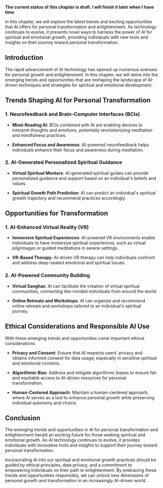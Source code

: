 **The current status of this chapter is draft. I will finish it later when I have time**

In this chapter, we will explore the latest trends and exciting opportunities that AI offers for personal transformation and enlightenment. As technology continues to evolve, it presents novel ways to harness the power of AI for spiritual and emotional growth, providing individuals with new tools and insights on their journey toward personal transformation.

Introduction
------------

The rapid advancement of AI technology has opened up numerous avenues for personal growth and enlightenment. In this chapter, we will delve into the emerging trends and opportunities that are reshaping the landscape of AI-driven techniques and strategies for spiritual and emotional development.

Trends Shaping AI for Personal Transformation
---------------------------------------------

### 1. **Neurofeedback and Brain-Computer Interfaces (BCIs)**

* **Mind-Reading AI**: BCIs combined with AI are enabling devices to interpret thoughts and emotions, potentially revolutionizing meditation and mindfulness practices.

* **Enhanced Focus and Awareness**: AI-powered neurofeedback helps individuals enhance their focus and awareness during meditation.

### 2. **AI-Generated Personalized Spiritual Guidance**

* **Virtual Spiritual Mentors**: AI-generated spiritual guides can provide personalized guidance and support based on an individual's beliefs and values.

* **Spiritual Growth Path Prediction**: AI can predict an individual's spiritual growth trajectory and recommend practices accordingly.

Opportunities for Transformation
--------------------------------

### 1. **AI-Enhanced Virtual Reality (VR)**

* **Immersive Spiritual Experiences**: AI-powered VR environments enable individuals to have immersive spiritual experiences, such as virtual pilgrimages or guided meditations in serene settings.

* **VR-Based Therapy**: AI-driven VR therapy can help individuals confront and address deep-seated emotional and spiritual issues.

### 2. **AI-Powered Community Building**

* **Virtual Sanghas**: AI can facilitate the creation of virtual spiritual communities, connecting like-minded individuals from around the world.

* **Online Retreats and Workshops**: AI can organize and recommend online retreats and workshops tailored to an individual's spiritual journey.

Ethical Considerations and Responsible AI Use
---------------------------------------------

With these emerging trends and opportunities come important ethical considerations:

* **Privacy and Consent**: Ensure that AI respects users' privacy and obtains informed consent for data usage, especially in sensitive spiritual and emotional contexts.

* **Algorithmic Bias**: Address and mitigate algorithmic biases to ensure fair and equitable access to AI-driven resources for personal transformation.

* **Human-Centered Approach**: Maintain a human-centered approach, where AI serves as a tool to enhance personal growth while preserving individual autonomy and choice.

Conclusion
----------

The emerging trends and opportunities in AI for personal transformation and enlightenment herald an exciting future for those seeking spiritual and emotional growth. As AI technology continues to evolve, it provides individuals with innovative tools and insights to support their journey toward personal transformation.

Incorporating AI into our spiritual and emotional growth practices should be guided by ethical principles, data privacy, and a commitment to empowering individuals on their path to enlightenment. By embracing these trends and opportunities responsibly, we can unlock new dimensions of personal growth and transformation in an increasingly AI-driven world.
